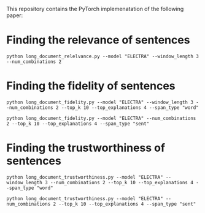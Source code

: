 This repository contains the PyTorch implemenatation of the following paper:

# Finding the relevance of sentences

```shell
python long_document_relelvance.py --model "ELECTRA" --window_length 3 --num_combinations 2

```
# Finding the fidelity of sentences


```shell
python long_document_fidelity.py --model "ELECTRA" --window_length 3 --num_combinations 2 --top_k 10 --top_explanations 4 --span_type "word"

```

```shell
python long_document_fidelity.py --model "ELECTRA" --num_combinations 2 --top_k 10 --top_explanations 4 --span_type "sent"

```
# Finding the trustworthiness of sentences

```shell
python long_document_trustworthiness.py --model "ELECTRA" --window_length 3 --num_combinations 2 --top_k 10 --top_explanations 4 --span_type "word"

```

```shell
python long_document_trustworthiness.py --model "ELECTRA" --num_combinations 2 --top_k 10 --top_explanations 4 --span_type "sent"

```
